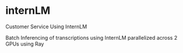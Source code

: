 # internLM
Customer Service Using InternLM

Batch Inferencing of transcriptions using InternLM parallelized across 2 GPUs using Ray 
